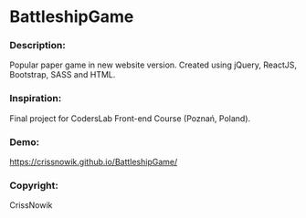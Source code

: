 # BattleshipGame


### Description:
Popular paper game in new website version. Created using jQuery, ReactJS, Bootstrap, SASS and HTML. 

### Inspiration:
Final project for CodersLab Front-end Course (Poznań, Poland).

### Demo:

https://crissnowik.github.io/BattleshipGame/

### Copyright:
CrissNowik
